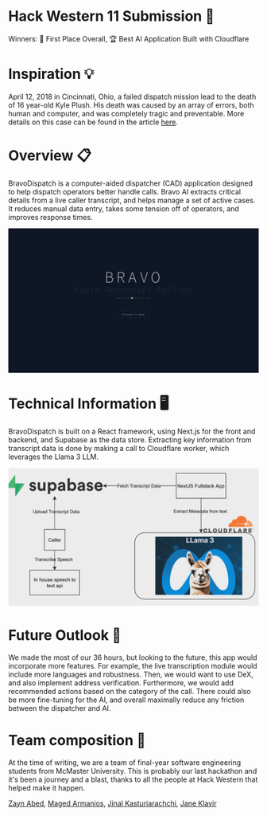 # Hack Western 11 Submission 🐎
Winners: 🥇 First Place Overall, 🏆 Best AI Application Built with Cloudflare

# Inspiration 💡
April 12, 2018 in Cincinnati, Ohio, a failed dispatch mission lead to the death of 16 year-old Kyle Plush. His death was caused by an array of errors, both human and computer, and was completely tragic and preventable. More details on this case can be found in the article [here](https://www.cincinnati.com/story/news/2018/04/12/how-everything-went-wrong-seven-hills-student-kyle-plush-ended-up-dead-cincinnati/511736002).

# Overview 📋
BravoDispatch is a computer-aided dispatcher (CAD) application designed to help dispatch operators better handle calls. Bravo AI extracts critical details from a live caller transcript, and helps manage a set of active cases. It reduces manual data entry, takes some tension off of operators, and improves response times.

![Splashpage](./images/splash_page.png)

# Technical Information 🖥️
BravoDispatch is built on a React framework, using Next.js for the front and backend, and Supabase as the data store. Extracting key information from transcript data is done by making a call to Cloudflare worker, which leverages the Llama 3 LLM.

![Architecture](./images//architecture_diagram.png)

# Future Outlook 🚀
We made the most of our 36 hours, but looking to the future, this app would incorporate more features. For example, the live transcription module would include more languages and robustness. Then, we would want to use DeX, and also implement address verification. Furthermore, we would add recommended actions based on the category of the call. There could also be more fine-tuning for the AI, and overall maximally reduce any friction between the dispatcher and AI.

# Team composition 🤝
At the time of writing, we are a team of final-year software engineering students from McMaster University. This is probably our last hackathon and it's been a journey and a blast, thanks to all the people at Hack Western that helped make it happen.

[Zayn Abed](https://www.linkedin.com/in/zayn-abed/), [Maged Armanios](https://www.linkedin.com/in/magedarmanios/), [Jinal Kasturiarachchi](https://www.linkedin.com/in/jinal-k/), [Jane Klavir](https://www.linkedin.com/in/janeklavir/)
